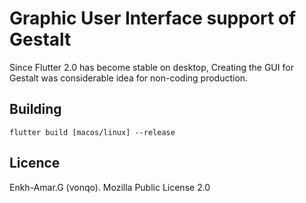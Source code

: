 # Graphic User Interface support of Gestalt
Since Flutter 2.0 has become stable on desktop, Creating the GUI for Gestalt was considerable idea for non-coding production.

## Building
```
flutter build [macos/linux] --release
```

## Licence
Enkh-Amar.G (vonqo). Mozilla Public License 2.0
